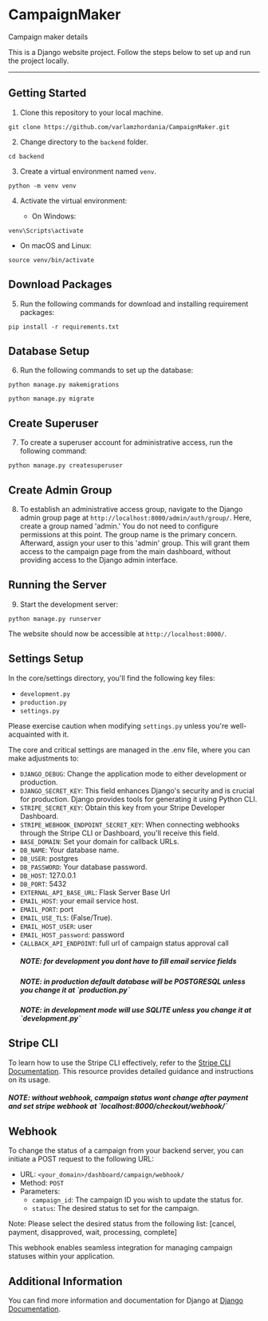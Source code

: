 # CampaignMaker

Campaign maker details

This is a Django website project. Follow the steps below to set up and run the project locally.
<hr>

## Getting Started

1. Clone this repository to your local machine.

```
git clone https://github.com/varlamzhordania/CampaignMaker.git
```

2. Change directory to the `backend` folder.

```
cd backend
```

3. Create a virtual environment named `venv`.

```
python -m venv venv
```

4. Activate the virtual environment:

    - On Windows:

```
venv\Scripts\activate
```

- On macOS and Linux:

```
source venv/bin/activate
```

## Download Packages

5. Run the following commands for download and installing requirement packages:

```
pip install -r requirements.txt
```

## Database Setup

6. Run the following commands to set up the database:

```
python manage.py makemigrations

python manage.py migrate
```

## Create Superuser

7. To create a superuser account for administrative access, run the following command:

```
python manage.py createsuperuser
```

## Create Admin Group

8. To establish an administrative access group, navigate to the Django admin group page
   at `http://localhost:8000/admin/auth/group/`. Here, create a group named 'admin.' You do not need to configure
   permissions at this point. The group name is the primary concern. Afterward, assign your user to this 'admin' group.
   This will grant them access to the campaign page from the main dashboard, without providing access to the Django
   admin interface.

## Running the Server

9. Start the development server:

```
python manage.py runserver
```

The website should now be accessible at `http://localhost:8000/`.

## Settings Setup

In the core/settings directory, you'll find the following key files:

- `development.py`
- `production.py`
- `settings.py`

Please exercise caution when modifying `settings.py` unless you're well-acquainted with it.

The core and critical settings are managed in the .env file, where you can make adjustments to:

- `DJANGO_DEBUG`: Change the application mode to either development or production.
- `DJANGO_SECRET_KEY`: This field enhances Django's security and is crucial for production. Django provides tools for
  generating it using Python CLI.
- `STRIPE_SECRET_KEY`: Obtain this key from your Stripe Developer Dashboard.
- `STRIPE_WEBHOOK_ENDPOINT_SECRET_KEY`: When connecting webhooks through the Stripe CLI or Dashboard, you'll receive
  this field.
- `BASE_DOMAIN`: Set your domain for callback URLs.
- `DB_NAME`: Your database name.
- `DB_USER`: postgres
- `DB_PASSWORD`: Your database password.
- `DB_HOST`: 127.0.0.1
- `DB_PORT`: 5432
- `EXTERNAL_API_BASE_URL`: Flask Server Base Url
- `EMAIL_HOST`: your email service host.
- `EMAIL_PORT`: port
- `EMAIL_USE_TLS`: (False/True).
- `EMAIL_HOST_USER`: user
- `EMAIL_HOST_password`: password
- `CALLBACK_API_ENDPOINT`: full url of campaign status approval call
  <h5>NOTE: for development you dont have to fill email service fields<h5/>
  <h5>NOTE: in production default database will be POSTGRESQL unless you change it at `production.py`<h5/>
  <h5>NOTE: in development mode will use SQLITE unless you change it at `development.py`<h5/>

## Stripe CLI

To learn how to use the Stripe CLI effectively, refer to
the [Stripe CLI Documentation](https://stripe.com/docs/stripe-cli). This resource provides detailed guidance and
instructions on its usage.

<h5>NOTE: without webhook, campaign status wont change after payment and set stripe webhook
at `localhost:8000/checkout/webhook/`<h5/>

## Webhook

To change the status of a campaign from your backend server, you can initiate a POST request to the following URL:

- URL: `<your_domain>/dashboard/campaign/webhook/`
- Method: `POST`
- Parameters:
  - `campaign_id`: The campaign ID you wish to update the status for.
  - `status`: The desired status to set for the campaign.

Note: Please select the desired status from the following list: [cancel, payment, disapproved, wait, processing, complete]

This webhook enables seamless integration for managing campaign statuses within your application.
## Additional Information

You can find more information and documentation for Django at [Django Documentation](https://docs.djangoproject.com/).
